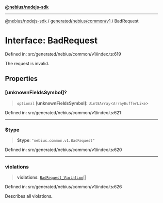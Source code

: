 [**@nebius/nodejs-sdk**](../../../../../README.md)

---

[@nebius/nodejs-sdk](../../../../../README.md) / [generated/nebius/common/v1](../README.md) / BadRequest

# Interface: BadRequest

Defined in: src/generated/nebius/common/v1/index.ts:619

The request is invalid.

## Properties

### \[unknownFieldsSymbol\]?

> `optional` **\[unknownFieldsSymbol\]**: `Uint8Array`\<`ArrayBufferLike`\>

Defined in: src/generated/nebius/common/v1/index.ts:621

---

### $type

> **$type**: `"nebius.common.v1.BadRequest"`

Defined in: src/generated/nebius/common/v1/index.ts:620

---

### violations

> **violations**: [`BadRequest_Violation`](BadRequest_Violation.md)[]

Defined in: src/generated/nebius/common/v1/index.ts:626

Describes all violations.
